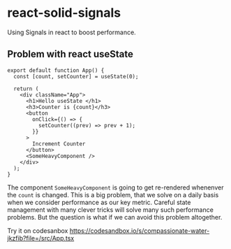 # react-solid-signals
Using Signals in react to boost performance. 


## Problem with react useState
```
export default function App() {
  const [count, setCounter] = useState(0);

  return (
    <div className="App">
      <h1>Hello useState </h1>
      <h3>Counter is {count}</h3>
      <button
        onClick={() => {
          setCounter((prev) => prev + 1);
        }}
      >
        Increment Counter
      </button>
      <SomeHeavyComponent />
    </div>
  );
}
```
The component `SomeHeavyComponent` is going to get re-rendered whenenver the `count` is changed. This is a big problem, that we solve on a daily basis when we consider performance as our key metric. Careful state management with many clever tricks will solve many such performance problems. But the question is what if we can avoid this problem altogether.

Try it on codesanbox https://codesandbox.io/s/compassionate-water-jkzfib?file=/src/App.tsx
